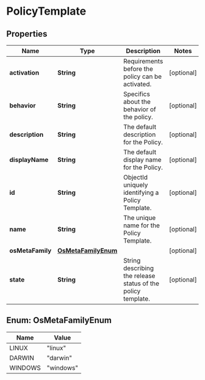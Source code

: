 
# PolicyTemplate

## Properties
Name | Type | Description | Notes
------------ | ------------- | ------------- | -------------
**activation** | **String** | Requirements before the policy can be activated. |  [optional]
**behavior** | **String** | Specifics about the behavior of the policy. |  [optional]
**description** | **String** | The default description for the Policy. |  [optional]
**displayName** | **String** | The default display name for the Policy. |  [optional]
**id** | **String** | ObjectId uniquely identifying a Policy Template. |  [optional]
**name** | **String** | The unique name for the Policy Template. |  [optional]
**osMetaFamily** | [**OsMetaFamilyEnum**](#OsMetaFamilyEnum) |  |  [optional]
**state** | **String** | String describing the release status of the policy template. |  [optional]


<a name="OsMetaFamilyEnum"></a>
## Enum: OsMetaFamilyEnum
Name | Value
---- | -----
LINUX | &quot;linux&quot;
DARWIN | &quot;darwin&quot;
WINDOWS | &quot;windows&quot;



